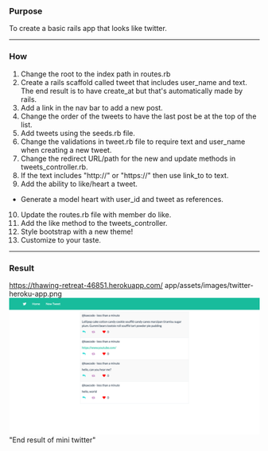 ### Purpose ###
To create a basic rails app that looks like twitter.
- - - -
### How ###
1. Change the root to the index path in routes.rb
2. Create a rails scaffold called tweet that includes user_name and text. The end result is to have create_at but that's automatically made by rails.
3. Add a link in the nav bar to add a new post.
4. Change the order of the tweets to have the last post be at the top of the list.
5. Add tweets using the seeds.rb file.
6. Change the validations in tweet.rb file to require text and user_name when creating a new tweet.
7. Change the redirect URL/path for the new and update methods in tweets_controller.rb.
8. If the text includes "http://" or "https://" then use link_to to text.
9. Add the ability to like/heart a tweet.
  * Generate a model heart with user_id and tweet as references.
10. Update the routes.rb file with member do like.
11. Add the like method to the tweets_controller.
12. Style bootstrap with a new theme!
13. Customize to your taste.

- - - -
### Result ###
https://thawing-retreat-46851.herokuapp.com/
app/assets/images/twitter-heroku-app.png
![Alt text](app/assets/images/twitter-heroku-app.png) "End result of mini twitter"
